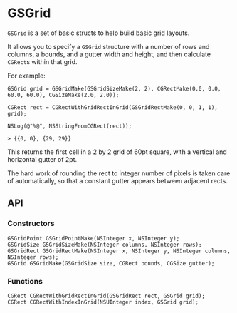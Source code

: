 GSGrid
======

`GSGrid` is a set of basic structs to help build basic grid layouts.

It allows you to specify a `GSGrid` structure with a number of rows and columns, a bounds, and a gutter width and height, and then calculate `CGRect`s within that grid.

For example:

```objc
GSGrid grid = GSGridMake(GSGridSizeMake(2, 2), CGRectMake(0.0, 0.0, 60.0, 60.0), CGSizeMake(2.0, 2.0));

CGRect rect = CGRectWithGridRectInGrid(GSGridRectMake(0, 0, 1, 1), grid);

NSLog(@"%@", NSStringFromCGRect(rect));

> {{0, 0}, {29, 29}}
```

This returns the first cell in a 2 by 2 grid of 60pt square, with a vertical and horizontal gutter of 2pt.

The hard work of rounding the rect to integer number of pixels is taken care of automatically, so that a constant gutter appears between adjacent rects.

## API

### Constructors

```objc
GSGridPoint GSGridPointMake(NSInteger x, NSInteger y);
GSGridSize GSGridSizeMake(NSInteger columns, NSInteger rows);
GSGridRect GSGridRectMake(NSInteger x, NSInteger y, NSInteger columns, NSInteger rows);
GSGrid GSGridMake(GSGridSize size, CGRect bounds, CGSize gutter);
```

### Functions

```objc
CGRect CGRectWithGridRectInGrid(GSGridRect rect, GSGrid grid);
CGRect CGRectWithIndexInGrid(NSUInteger index, GSGrid grid);
```
